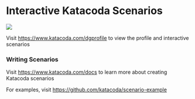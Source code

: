 # Interactive Katacoda Scenarios

[![](http://shields.katacoda.com/katacoda/dgprofile/count.svg)](https://www.katacoda.com/dgprofile "Get your profile on Katacoda.com")

Visit https://www.katacoda.com/dgprofile to view the profile and interactive scenarios

### Writing Scenarios
Visit https://www.katacoda.com/docs to learn more about creating Katacoda scenarios

For examples, visit https://github.com/katacoda/scenario-example
